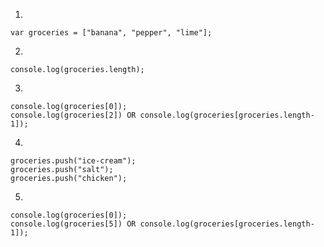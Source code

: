 
1. 

```
var groceries = ["banana", "pepper", "lime"];
```

2. 

```
console.log(groceries.length);
```

3. 

```
console.log(groceries[0]);
console.log(groceries[2]) OR console.log(groceries[groceries.length-1]);

```

4. 

```
groceries.push("ice-cream");
groceries.push("salt");
groceries.push("chicken");
```

5. 

```
console.log(groceries[0]);
console.log(groceries[5]) OR console.log(groceries[groceries.length-1]);

```



